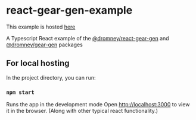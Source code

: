 # react-gear-gen-example

This example is hosted [here](https://incomparable-biscotti-92aa2f.netlify.app/)

A Typescript React example of the [@dromney/react-gear-gen](github.com/romneyda/react-gear-gen) and [@dromney/gear-gen](github.com/romneyda/gear-gen) packages

## For local hosting

In the project directory, you can run:
### `npm start`

Runs the app in the development mode
Open [http://localhost:3000](http://localhost:3000) to view it in the browser.
(Along with other typical react functionality.)
